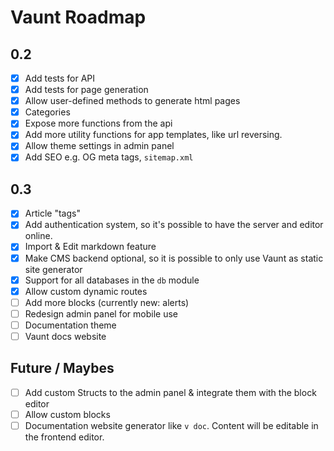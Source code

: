 # Vaunt Roadmap

## 0.2
- [X] Add tests for API
- [X] Add tests for page generation
- [X] Allow user-defined methods to generate html pages
- [X] Categories
- [X] Expose more functions from the api
- [X] Add more utility functions for app templates, like url reversing.
- [X] Allow theme settings in admin panel
- [X] Add SEO e.g. OG meta tags, `sitemap.xml`

## 0.3
- [X] Article "tags"
- [X] Add authentication system, so it's possible to have the server and editor online.
- [X] Import & Edit markdown feature
- [X] Make CMS backend optional, so it is possible to only use Vaunt as static site generator
- [X] Support for all databases in the `db` module
- [X] Allow custom dynamic routes
- [ ] Add more blocks (currently new: alerts)
- [ ] Redesign admin panel for mobile use
- [ ] Documentation theme
- [ ] Vaunt docs website

## Future / Maybes
- [ ] Add custom Structs to the admin panel & integrate them with the block editor
- [ ] Allow custom blocks
- [ ] Documentation website generator like `v doc`. Content will be editable in the frontend editor. 
